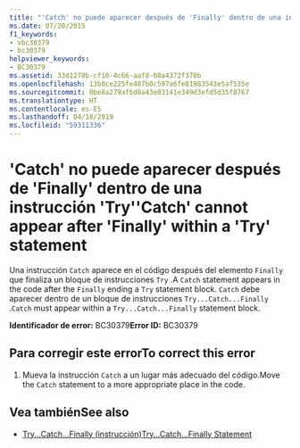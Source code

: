 ```yaml
---
title: "'Catch' no puede aparecer después de 'Finally' dentro de una instrucción 'Try'"
ms.date: 07/20/2015
f1_keywords:
- vbc30379
- bc30379
helpviewer_keywords:
- BC30379
ms.assetid: 33d1278b-cf10-4c66-aaf8-08a4372f370b
ms.openlocfilehash: 13b8ce225fe487b0c597a6fe81983543e5af535e
ms.sourcegitcommit: 0be8a279af6d8a43e03141e349d3efd5d35f8767
ms.translationtype: HT
ms.contentlocale: es-ES
ms.lasthandoff: 04/18/2019
ms.locfileid: "59311336"
---
```

# <a name="catch-cannot-appear-after-finally-within-a-try-statement"></a><span data-ttu-id="85f31-102">'Catch' no puede aparecer después de 'Finally' dentro de una instrucción 'Try'</span><span class="sxs-lookup"><span data-stu-id="85f31-102">'Catch' cannot appear after 'Finally' within a 'Try' statement</span></span>
<span data-ttu-id="85f31-103">Una instrucción `Catch` aparece en el código después del elemento `Finally` que finaliza un bloque de instrucciones `Try` .</span><span class="sxs-lookup"><span data-stu-id="85f31-103">A `Catch` statement appears in the code after the `Finally` ending a `Try` statement block.</span></span> <span data-ttu-id="85f31-104">`Catch` debe aparecer dentro de un bloque de instrucciones `Try...Catch...Finally` .</span><span class="sxs-lookup"><span data-stu-id="85f31-104">`Catch` must appear within a `Try...Catch...Finally` statement block.</span></span>  
  
 <span data-ttu-id="85f31-105">**Identificador de error:** BC30379</span><span class="sxs-lookup"><span data-stu-id="85f31-105">**Error ID:** BC30379</span></span>  
  
## <a name="to-correct-this-error"></a><span data-ttu-id="85f31-106">Para corregir este error</span><span class="sxs-lookup"><span data-stu-id="85f31-106">To correct this error</span></span>  
  
1. <span data-ttu-id="85f31-107">Mueva la instrucción `Catch` a un lugar más adecuado del código.</span><span class="sxs-lookup"><span data-stu-id="85f31-107">Move the `Catch` statement to a more appropriate place in the code.</span></span>  
  
## <a name="see-also"></a><span data-ttu-id="85f31-108">Vea también</span><span class="sxs-lookup"><span data-stu-id="85f31-108">See also</span></span>

- [<span data-ttu-id="85f31-109">Try...Catch...Finally (instrucción)</span><span class="sxs-lookup"><span data-stu-id="85f31-109">Try...Catch...Finally Statement</span></span>](../../visual-basic/language-reference/statements/try-catch-finally-statement.md)
